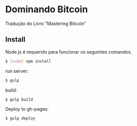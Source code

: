 # Dominando Bitcoin

Tradução do Livro "Mastering Bitcoin"

## Install

Node.js é requerido para funcionar os seguintes comandos.

```sh
$ [sudo] npm install
```

run server:

```sh
$ gulp
```

build:

```sh
$ gulp build
```

Deploy to gh-pages:

```sh
$ gulp deploy
```
